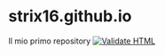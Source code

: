 # strix16.github.io
Il mio primo repository
[![Validate HTML](https://github.com/strix16/strix16.github.io/actions/workflows/validator.yml/badge.svg)](https://github.com/strix16/strix16.github.io/actions/workflows/validator.yml)

